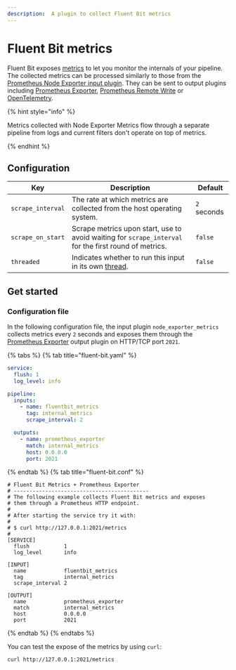 ```yaml
---
description:  A plugin to collect Fluent Bit metrics
---
```


# Fluent Bit metrics

Fluent Bit exposes [metrics](../../administration/monitoring.md) to let you monitor the internals of your pipeline. The collected metrics can be processed similarly to those from the [Prometheus Node Exporter input plugin](node-exporter-metrics.md). They can be sent to output plugins including [Prometheus Exporter](../outputs/prometheus-exporter.md), [Prometheus Remote Write](../outputs/prometheus-remote-write.md) or [OpenTelemetry](../outputs/opentelemetry.md).

{% hint style="info" %}

Metrics collected with Node Exporter Metrics flow through a separate pipeline from logs and current filters don't operate on top of metrics.

{% endhint %}

## Configuration

| Key               | Description                                                                                             | Default     |
|-------------------|---------------------------------------------------------------------------------------------------------|-------------|
| `scrape_interval` | The rate at which metrics are collected from the host operating system.                                 | `2` seconds |
| `scrape_on_start` | Scrape metrics upon start, use to avoid waiting for `scrape_interval` for the first round of metrics.   | `false`     |
| `threaded`        | Indicates whether to run this input in its own [thread](../../administration/multithreading.md#inputs). | `false`     |

## Get started

### Configuration file

In the following configuration file, the input plugin `node_exporter_metrics` collects metrics every `2` seconds and exposes them through the [Prometheus Exporter](../outputs/prometheus-exporter.md) output plugin on HTTP/TCP port `2021`.

{% tabs %}
{% tab title="fluent-bit.yaml" %}

```yaml
service:
  flush: 1
  log_level: info

pipeline:
  inputs:
    - name: fluentbit_metrics
      tag: internal_metrics
      scrape_interval: 2

  outputs:
    - name: prometheus_exporter
      match: internal_metrics
      host: 0.0.0.0
      port: 2021
```

{% endtab %}
{% tab title="fluent-bit.conf" %}

```text
# Fluent Bit Metrics + Prometheus Exporter
# -------------------------------------------
# The following example collects Fluent Bit metrics and exposes
# them through a Prometheus HTTP endpoint.
#
# After starting the service try it with:
#
# $ curl http://127.0.0.1:2021/metrics
#
[SERVICE]
  flush           1
  log_level       info

[INPUT]
  name            fluentbit_metrics
  tag             internal_metrics
  scrape_interval 2

[OUTPUT]
  name            prometheus_exporter
  match           internal_metrics
  host            0.0.0.0
  port            2021
```

{% endtab %}
{% endtabs %}

You can test the expose of the metrics by using `curl`:

```shell
curl http://127.0.0.1:2021/metrics
```
